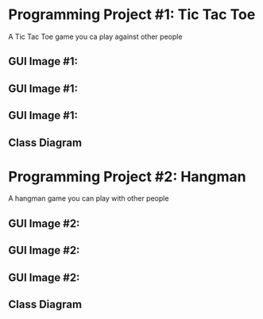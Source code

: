 # Programming Project #1: Tic Tac Toe
A Tic Tac Toe game you ca play against other people

## GUI Image #1:
## GUI Image #1:
## GUI Image #1:

## Class Diagram

# Programming Project #2: Hangman
A hangman game you can play with other people

## GUI Image #2:
## GUI Image #2:
## GUI Image #2:

## Class Diagram
